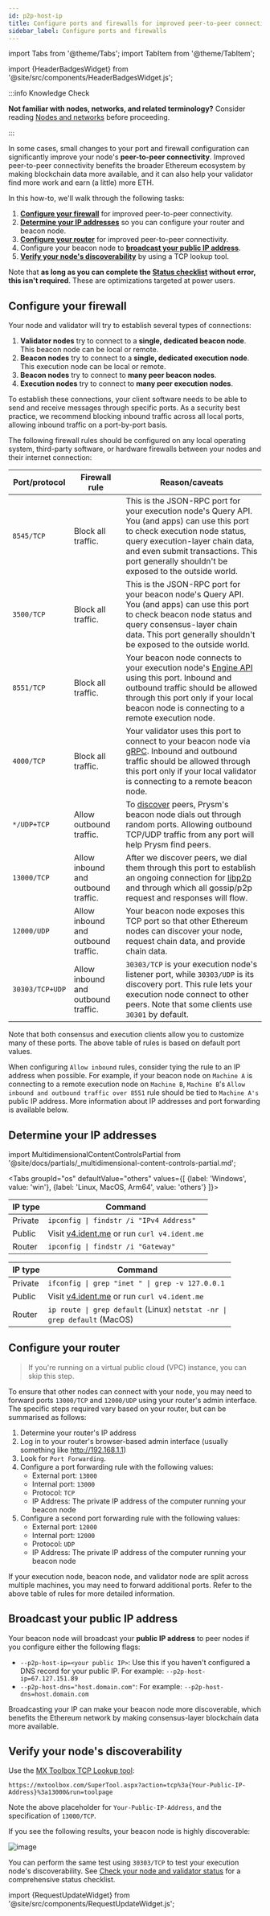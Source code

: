 ```yaml
---
id: p2p-host-ip
title: Configure ports and firewalls for improved peer-to-peer connectivity
sidebar_label: Configure ports and firewalls
---
```


import Tabs from '@theme/Tabs';
import TabItem from '@theme/TabItem';

import {HeaderBadgesWidget} from '@site/src/components/HeaderBadgesWidget.js';

<HeaderBadgesWidget commaDelimitedContributors="Nishant,Raul,Mick" lastVerifiedDateString="August 30th, 2022" lastVerifiedVersionString="v3.0.0" />


:::info Knowledge Check

**Not familiar with nodes, networks, and related terminology?** Consider reading [Nodes and networks](../concepts/nodes-networks.md) before proceeding. 

:::


In some cases, small changes to your port and firewall configuration can significantly improve your node's **peer-to-peer connectivity**. Improved peer-to-peer connectivity benefits the broader Ethereum ecosystem by making blockchain data more available, and it can also help your validator find more work and earn (a little) more ETH.

In this how-to, we'll walk through the following tasks:

 1. **[Configure your firewall](#configure-your-firewall)** for improved peer-to-peer connectivity.
 2. **[Determine your IP addresses](#determine-your-ip-addresses)** so you can configure your router and beacon node.
 3. **[Configure your router](#configure-your-router)** for improved peer-to-peer connectivity.
 4. Configure your beacon node to **[broadcast your public IP address](#broadcast-your-public-ip-address)**.
 5. **[Verify your node's discoverability](#verify-your-nodes-discoverability)** by using a TCP lookup tool.

Note that **as long as you can complete the [Status checklist](../monitoring/checking-status.md) without error, this isn't required**. These are optimizations targeted at power users.

## Configure your firewall

Your node and validator will try to establish several types of connections:

 1. **Validator nodes** try to connect to a **single, dedicated beacon node**. This beacon node can be local or remote.
 2. **Beacon nodes** try to connect to a **single, dedicated execution node**. This execution node can be local or remote.
 3. **Beacon nodes** try to connect to **many peer beacon nodes**.
 4. **Execution nodes** try to connect to **many peer execution nodes**.

To establish these connections, your client software needs to be able to send and receive messages through specific ports. As a security best practice, we recommend blocking inbound traffic across all local ports, allowing inbound traffic on a port-by-port basis. 

The following firewall rules should be configured on any local operating system, third-party software, or hardware firewalls between your nodes and their internet connection:


| Port/protocol   | Firewall rule                       | Reason/caveats                                                                                                                                                                                                                                                                                               |
|-----------------|-------------------------------------|--------------------------------------------------------------------------------------------------------------------------------------------------------------------------------------------------------------------------------------------------------------------------------------------------------------|
| `8545/TCP`      | Block all traffic.                  | This is the JSON-RPC port for your execution node's Query API. You (and apps) can use this port to check execution node status, query execution-layer chain data, and even submit transactions. This port generally shouldn't be exposed to the outside world.                                               |
| `3500/TCP`      | Block all traffic.                  | This is the JSON-RPC port for your beacon node's Query API. You (and apps) can use this port to check beacon node status and query consensus-layer chain data. This port generally shouldn't be exposed to the outside world.                                                                                |
| `8551/TCP`      | Block all traffic.                  | Your beacon node connects to your execution node's [Engine API](https://github.com/ethereum/execution-apis/blob/main/src/engine/specification.md) using this port. Inbound and outbound traffic should be allowed through this port only if your local beacon node is connecting to a remote execution node. |
| `4000/TCP`      | Block all traffic.                  | Your validator uses this port to connect to your beacon node via [gRPC](https://grpc.io). Inbound and outbound traffic should be allowed through this port only if your local validator is connecting to a remote beacon node.                                                                               |
| `*/UDP+TCP`     | Allow outbound traffic.             | To [discover](https://github.com/ethereum/devp2p/wiki/Discovery-Overview) peers, Prysm's beacon node dials out through random ports. Allowing outbound TCP/UDP traffic from any port will help Prysm find peers.                                                                                             |
| `13000/TCP`     | Allow inbound and outbound traffic. | After we discover peers, we dial them through this port to establish an ongoing connection for [libp2p](https://libp2p.io/) and through which all gossip/p2p request and responses will flow.                                                                                                                |
| `12000/UDP`     | Allow inbound and outbound traffic. | Your beacon node exposes this TCP port so that other Ethereum nodes can discover your node, request chain data, and provide chain data.                                                                                                                                                                      |
| `30303/TCP+UDP` | Allow inbound and outbound traffic. | `30303/TCP` is your execution node's listener port, while `30303/UDP` is its discovery port. This rule lets your execution node connect to other peers. Note that some clients use `30301` by default.                                                                                                       |

Note that both consensus and execution clients allow you to customize many of these ports. The above table of rules is based on default port values. 

When configuring `Allow inbound` rules, consider tying the rule to an IP address when possible. For example, if your beacon node on `Machine A` is connecting to a remote execution node on `Machine B`, `Machine B`'s `Allow inbound and outbound traffic over 8551` rule should be tied to `Machine A's` public IP address. More information about IP addresses and port forwarding is available below.

<div class='port-guide'>

## Determine your IP addresses

import MultidimensionalContentControlsPartial from '@site/docs/partials/_multidimensional-content-controls-partial.md';

<MultidimensionalContentControlsPartial />

<div class='hide-tabs'>


<Tabs groupId="os" defaultValue="others" values={[
    {label: 'Windows', value: 'win'},
    {label: 'Linux, MacOS, Arm64', value: 'others'}
]}>
<TabItem value="win">
  
| IP type | Command                                                            |
|---------|--------------------------------------------------------------------|
| Private | <code>ipconfig &#124; findstr /i "IPv4 Address"</code>             |
| Public  | Visit [v4.ident.me](http://v4.ident.me/) or run `curl v4.ident.me` |
| Router  | <code>ipconfig &#124; findstr /i "Gateway"</code>                  |

  
</TabItem>
<TabItem value="others">


| IP type | Command                                                                                                |
|---------|--------------------------------------------------------------------------------------------------------|
| Private | <code>ifconfig &#124; grep "inet " &#124; grep -v 127.0.0.1</code>                                     |
| Public  | Visit [v4.ident.me](http://v4.ident.me/) or run `curl v4.ident.me`                                     |
| Router  | <code>ip route &#124; grep default</code> (Linux) <code>netstat -nr &#124; grep default</code> (MacOS) |


</TabItem>
</Tabs>

</div>

</div>

## Configure your router

> If you're running on a virtual public cloud (VPC) instance, you can skip this step.

To ensure that other nodes can connect with your node, you may need to forward ports `13000/TCP` and `12000/UDP` using your router's admin interface. The specific steps required vary based on your router, but can be summarised as follows:

1. Determine your router's IP address
2. Log in to your router's browser-based admin interface (usually something like http://192.168.1.1)
3. Look for `Port Forwarding`.
4. Configure a port forwarding rule with the following values:
    - External port: `13000`
    - Internal port: `13000`
    - Protocol: `TCP`
    - IP Address: The private IP address of the computer running your beacon node
5. Configure a second port forwarding rule with the following values:
    - External port: `12000`
    - Internal port: `12000`
    - Protocol: `UDP`
    - IP Address: The private IP address of the computer running your beacon node


If your execution node, beacon node, and validator node are split across multiple machines, you may need to forward additional ports. Refer to the above table of rules for more detailed information.


## Broadcast your public IP address

Your beacon node will broadcast your **public IP address** to peer nodes if you configure either the following flags:

 - `--p2p-host-ip=<your public IP>`: Use this if you haven't configured a DNS record for your public IP. For example: `--p2p-host-ip=67.127.151.89`
 - `--p2p-host-dns="host.domain.com"`: For example: `--p2p-host-dns=host.domain.com`

Broadcasting your IP can make your beacon node more discoverable, which benefits the Ethereum network by making consensus-layer blockchain data more available.

## Verify your node's discoverability

Use the [MX Toolbox TCP Lookup tool](https://mxtoolbox.com/SuperTool.aspx?): 

`https://mxtoolbox.com/SuperTool.aspx?action=tcp%3a{Your-Public-IP-Address}%3a13000&run=toolpage`

Note the above placeholder for `Your-Public-IP-Address`, and the specification of `13000/TCP`.

If you see the following results, your beacon node is highly discoverable:

![image](https://user-images.githubusercontent.com/2212651/81552111-7c703400-93a0-11ea-83b5-abeebc63c285.png)

You can perform the same test using `30303/TCP` to test your execution node's discoverability. See [Check your node and validator status](../monitoring/checking-status.md) for a comprehensive status checklist.


import {RequestUpdateWidget} from '@site/src/components/RequestUpdateWidget.js';

<RequestUpdateWidget />